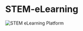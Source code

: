 # STEM-eLearning
![STEM eLearning Platform](https://github.com/swalehmwadime/STEM-eLearning/blob/main/Stem%20elearning%20snip.png)
